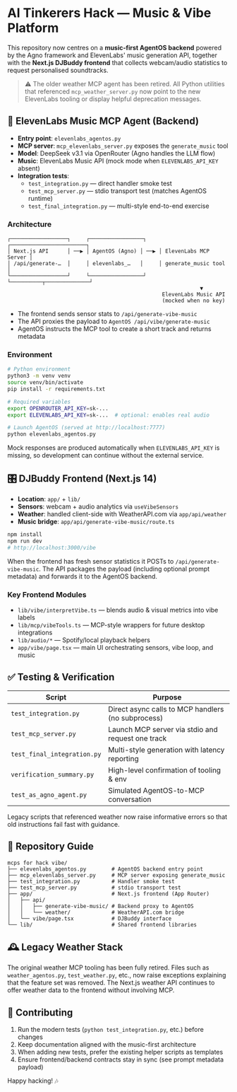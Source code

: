 # AI Tinkerers Hack — Music & Vibe Platform

This repository now centres on a **music-first AgentOS backend** powered by the
Agno framework and ElevenLabs' music generation API, together with the
**Next.js DJBuddy frontend** that collects webcam/audio statistics to request
personalised soundtracks.

> ⚠️ The older weather MCP agent has been retired. All Python utilities that
> referenced `mcp_weather_server.py` now point to the new ElevenLabs tooling or
> display helpful deprecation messages.

## 🎵 ElevenLabs Music MCP Agent (Backend)

- **Entry point**: `elevenlabs_agentos.py`
- **MCP server**: `mcp_elevenlabs_server.py` exposes the `generate_music` tool
- **Model**: DeepSeek v3.1 via OpenRouter (Agno handles the LLM flow)
- **Music**: ElevenLabs Music API (mock mode when `ELEVENLABS_API_KEY` absent)
- **Integration tests**:
  - `test_integration.py` — direct handler smoke test
  - `test_mcp_server.py` — stdio transport test (matches AgentOS runtime)
  - `test_final_integration.py` — multi-style end-to-end exercise

### Architecture

```
┌──────────────────┐     ┌─────────────────┐     ┌────────────────────────┐
│ Next.js API      │ ──▶ │ AgentOS (Agno) │ ──▶ │ ElevenLabs MCP Server │
│ /api/generate-…  │     │ elevenlabs_…   │     │ generate_music tool    │
└──────────────────┘     └─────────────────┘     └──────────┬──────────────┘
                                                             ▼
                                                 ElevenLabs Music API
                                                 (mocked when no key)
```

- The frontend sends sensor stats to `/api/generate-vibe-music`
- The API proxies the payload to `AgentOS /api/vibe/generate-music`
- AgentOS instructs the MCP tool to create a short track and returns metadata

### Environment

```bash
# Python environment
python3 -m venv venv
source venv/bin/activate
pip install -r requirements.txt

# Required variables
export OPENROUTER_API_KEY=sk-...
export ELEVENLABS_API_KEY=sk-...  # optional: enables real audio

# Launch AgentOS (served at http://localhost:7777)
python elevenlabs_agentos.py
```

Mock responses are produced automatically when `ELEVENLABS_API_KEY` is missing,
so development can continue without the external service.

## 🎛️ DJBuddy Frontend (Next.js 14)

- **Location**: `app/` + `lib/`
- **Sensors**: webcam + audio analytics via `useVibeSensors`
- **Weather**: handled client-side with WeatherAPI.com via `app/api/weather`
- **Music bridge**: `app/api/generate-vibe-music/route.ts`

```bash
npm install
npm run dev
# http://localhost:3000/vibe
```

When the frontend has fresh sensor statistics it POSTs to
`/api/generate-vibe-music`. The API packages the payload (including optional
prompt metadata) and forwards it to the AgentOS backend.

### Key Frontend Modules

- `lib/vibe/interpretVibe.ts` — blends audio & visual metrics into vibe labels
- `lib/mcp/vibeTools.ts` — MCP-style wrappers for future desktop integrations
- `lib/audio/*` — Spotify/local playback helpers
- `app/vibe/page.tsx` — main UI orchestrating sensors, vibe loop, and music

## ✅ Testing & Verification

| Script | Purpose |
| --- | --- |
| `test_integration.py` | Direct async calls to MCP handlers (no subprocess) |
| `test_mcp_server.py` | Launch MCP server via stdio and request one track |
| `test_final_integration.py` | Multi-style generation with latency reporting |
| `verification_summary.py` | High-level confirmation of tooling & env |
| `test_as_agno_agent.py` | Simulated AgentOS-to-MCP conversation |

Legacy scripts that referenced weather now raise informative errors so that old
instructions fail fast with guidance.

## 📂 Repository Guide

```
mcps for hack vibe/
├── elevenlabs_agentos.py        # AgentOS backend entry point
├── mcp_elevenlabs_server.py     # MCP server exposing generate_music
├── test_integration.py          # Handler smoke test
├── test_mcp_server.py           # stdio transport test
├── app/                         # Next.js frontend (App Router)
│   ├── api/
│   │   ├── generate-vibe-music/ # Backend proxy to AgentOS
│   │   └── weather/             # WeatherAPI.com bridge
│   └── vibe/page.tsx            # DJBuddy interface
└── lib/                         # Shared frontend libraries
```

## 🕰️ Legacy Weather Stack

The original weather MCP tooling has been fully retired. Files such as
`weather_agentos.py`, `test_weather.py`, etc., now raise exceptions explaining
that the feature set was removed. The Next.js weather API continues to offer
weather data to the frontend without involving MCP.

## 🙌 Contributing

1. Run the modern tests (`python test_integration.py`, etc.) before changes
2. Keep documentation aligned with the music-first architecture
3. When adding new tests, prefer the existing helper scripts as templates
4. Ensure frontend/backend contracts stay in sync (see prompt metadata payload)

Happy hacking! 🎶
